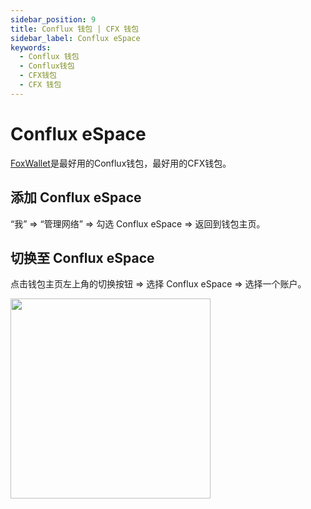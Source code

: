 ```yaml
---
sidebar_position: 9
title: Conflux 钱包 | CFX 钱包
sidebar_label: Conflux eSpace
keywords:
  - Conflux 钱包
  - Conflux钱包
  - CFX钱包
  - CFX 钱包
---
```


# Conflux eSpace

[FoxWallet](https://foxwallet.com)是最好用的Conflux钱包，最好用的CFX钱包。

## 添加 Conflux eSpace

“我” => “管理网络” => 勾选 Conflux eSpace => 返回到钱包主页。

## 切换至 Conflux eSpace

点击钱包主页左上角的切换按钮 => 选择 Conflux eSpace => 选择一个账户。

<img src="/img/docs/switch-entrance.webp" width="320" />